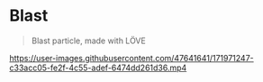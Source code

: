 # Blast

> Blast particle, made with LÖVE

https://user-images.githubusercontent.com/47641641/171971247-c33acc05-fe2f-4c55-adef-6474dd261d36.mp4
